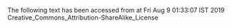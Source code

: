 The following text has been accessed from at Fri Aug 9 01:33:07 IST 2019
Creative_Commons_Attribution-ShareAlike_License
